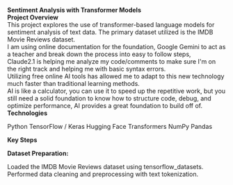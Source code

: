 **Sentiment Analysis with Transformer Models**  
**Project Overview**  
This project explores the use of transformer-based language models for sentiment analysis of text data. The primary dataset utilized is the IMDB Movie Reviews dataset.  
I am using online documentation for the foundation, Google Gemini to act as a teacher and break down the process into easy to follow steps,  
Claude2.1 is helping me analyze my code/comments to make sure I'm on the right track and helping me with basic syntax errors.  
Utilizing free online AI tools has allowed me to adapt to this new technology much faster than traditional learning methods.  
AI is like a calculator, you can use it to speed up the repetitive work, but you still need a solid foundation to know how to structure code, debug, and optimize performance, AI provides a great foundation to build off of.
**Technologies**  
  
Python
TensorFlow / Keras
Hugging Face Transformers
NumPy
Pandas  
  
**Key Steps**

**Dataset Preparation:**  
  
Loaded the IMDB Movie Reviews dataset using tensorflow_datasets.  
Performed data cleaning and preprocessing with text tokenization.  

